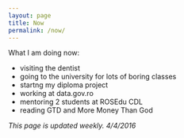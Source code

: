 ```yaml
---
layout: page
title: Now
permalink: /now/
---
```


What I am doing now:

* visiting the dentist
* going to the university for lots of boring classes
* startng my diploma project
* working at data.gov.ro
* mentoring 2 students at ROSEdu CDL
* reading GTD and More Money Than God

_This page is updated weekly. 4/4/2016_
